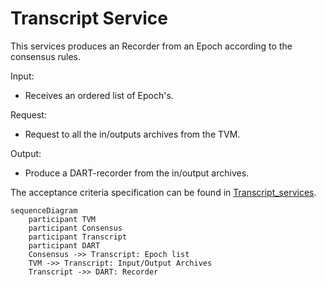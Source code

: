 # Transcript Service

This services produces an Recorder from an Epoch according to the consensus rules.

Input:
  - Receives an ordered list of Epoch's.

Request:
  - Request to all the in/outputs archives from the TVM.

Output:
  - Produce a DART-recorder from the in/output archives.

The acceptance criteria specification can be found in [Transcript_services](/bdd/tagion/testbench/services/Transaction_service.md).

```mermaid
sequenceDiagram
    participant TVM 
    participant Consensus 
    participant Transcript
    participant DART 
    Consensus ->> Transcript: Epoch list  
    TVM ->> Transcript: Input/Output Archives
    Transcript ->> DART: Recorder
```


